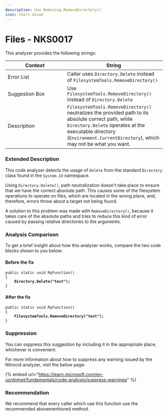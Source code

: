 ```yaml
---
description: Use Removing.RemoveDirectory()
icon: chart-mixed
---
```


# Files - NKS0017

This analyzer provides the following strings:

<table><thead><tr><th width="174">Context</th><th>String</th></tr></thead><tbody><tr><td>Error List</td><td>Caller uses <code>Directory.Delete</code> instead of <code>FilesystemTools.RemoveDirectory()</code></td></tr><tr><td>Suggestion Box</td><td>Use <code>FilesystemTools.RemoveDirectory()</code> instead of <code>Directory.Delete</code></td></tr><tr><td>Description</td><td><code>FilesystemTools.RemoveDirectory()</code> neutralizes the provided path to its absolute correct path, while <code>Directory.Delete</code> operates at the executable directory (<code>Environment.CurrentDirectory</code>), which may not be what you want.</td></tr></tbody></table>

### Extended Description

This code analyzer detects the usage of `Delete` from the standard `Directory` class found in the `System.IO` namespace.

Using `Directory.Delete()`, path neutralization doesn't take place to ensure that we have the correct absolute path. This causes some of the filesystem operations to operate on files, which are located in the wrong place, and, therefore, errors throw about a target not being found.

A solution to this problem was made with `RemoveDirectory()`, because it takes care of the absolute paths and tries to reduce this kind of error caused by passing relative directories to the arguments.

### Analysis Comparison

To get a brief insight about how this analyzer works, compare the two code blocks shown to you below:

#### Before the fix

<pre class="language-csharp" data-title="Somewhere in your mod code..." data-line-numbers><code class="lang-csharp">public static void MyFunction()
{
<strong>    Directory.Delete("test");
</strong>}
</code></pre>

#### After the fix

<pre class="language-csharp" data-title="Somewhere in your mod code..." data-line-numbers><code class="lang-csharp">public static void MyFunction()
{
<strong>    FilesystemTools.RemoveDirectory("test");
</strong>}
</code></pre>

### Suppression

You can suppress this suggestion by including it in the appropriate place, whichever is convenient.

For more information about how to suppress any warning issued by the Nitrocid analyzer, visit the below page:

{% embed url="https://learn.microsoft.com/en-us/dotnet/fundamentals/code-analysis/suppress-warnings" %}

### Recommendation

We recommend that every caller which use this function use the recommended abovementioned method.
